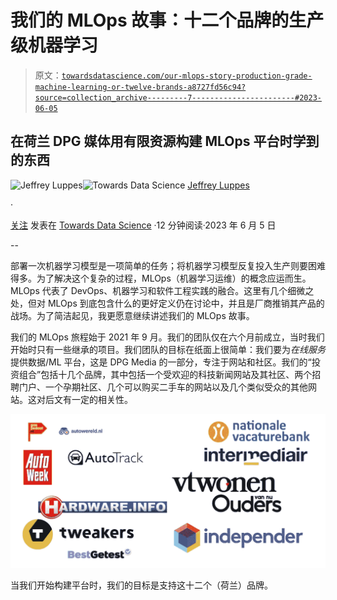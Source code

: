 # 我们的 MLOps 故事：十二个品牌的生产级机器学习

> 原文：[`towardsdatascience.com/our-mlops-story-production-grade-machine-learning-or-twelve-brands-a8727fd56c94?source=collection_archive---------7-----------------------#2023-06-05`](https://towardsdatascience.com/our-mlops-story-production-grade-machine-learning-or-twelve-brands-a8727fd56c94?source=collection_archive---------7-----------------------#2023-06-05)

## 在荷兰 DPG 媒体用有限资源构建 MLOps 平台时学到的东西

[](https://medium.com/@jeffluppes?source=post_page-----a8727fd56c94--------------------------------)![Jeffrey Luppes](https://medium.com/@jeffluppes?source=post_page-----a8727fd56c94--------------------------------)[](https://towardsdatascience.com/?source=post_page-----a8727fd56c94--------------------------------)![Towards Data Science](https://towardsdatascience.com/?source=post_page-----a8727fd56c94--------------------------------) [Jeffrey Luppes](https://medium.com/@jeffluppes?source=post_page-----a8727fd56c94--------------------------------)

·

[关注](https://medium.com/m/signin?actionUrl=https%3A%2F%2Fmedium.com%2F_%2Fsubscribe%2Fuser%2Faaba3653736b&operation=register&redirect=https%3A%2F%2Ftowardsdatascience.com%2Four-mlops-story-production-grade-machine-learning-or-twelve-brands-a8727fd56c94&user=Jeffrey+Luppes&userId=aaba3653736b&source=post_page-aaba3653736b----a8727fd56c94---------------------post_header-----------) 发表在 [Towards Data Science](https://towardsdatascience.com/?source=post_page-----a8727fd56c94--------------------------------) ·12 分钟阅读·2023 年 6 月 5 日[](https://medium.com/m/signin?actionUrl=https%3A%2F%2Fmedium.com%2F_%2Fvote%2Ftowards-data-science%2Fa8727fd56c94&operation=register&redirect=https%3A%2F%2Ftowardsdatascience.com%2Four-mlops-story-production-grade-machine-learning-or-twelve-brands-a8727fd56c94&user=Jeffrey+Luppes&userId=aaba3653736b&source=-----a8727fd56c94---------------------clap_footer-----------)

--

[](https://medium.com/m/signin?actionUrl=https%3A%2F%2Fmedium.com%2F_%2Fbookmark%2Fp%2Fa8727fd56c94&operation=register&redirect=https%3A%2F%2Ftowardsdatascience.com%2Four-mlops-story-production-grade-machine-learning-or-twelve-brands-a8727fd56c94&source=-----a8727fd56c94---------------------bookmark_footer-----------)

部署一次机器学习模型是一项简单的任务；将机器学习模型反复投入生产则要困难得多。为了解决这个复杂的过程，MLOps（机器学习运维）的概念应运而生。MLOps 代表了 DevOps、机器学习和软件工程实践的融合。这里有几个细微之处，但对 MLOps 到底包含什么的更好定义仍在讨论中，并且是厂商推销其产品的战场。为了简洁起见，我更愿意继续讲述我们的 MLOps 故事。

我们的 MLOps 旅程始于 2021 年 9 月。我们的团队仅在六个月前成立，当时我们开始时只有一些继承的项目。我们团队的目标在纸面上很简单：我们要为*在线服务*提供数据/ML 平台，这是 DPG Media 的一部分，专注于网站和社区。我们的“投资组合”包括十几个品牌，其中包括一个受欢迎的科技新闻网站及其社区、两个招聘门户、一个孕期社区、几个可以购买二手车的网站以及几个类似受众的其他网站。这对后文有一定的相关性。

![](img/8961d6ab97f05ce9d2ee41a878ce0f6d.png)

当我们开始构建平台时，我们的目标是支持这十二个（荷兰）品牌。
